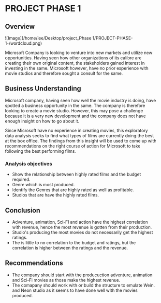 # PROJECT PHASE 1

## Overview 

![Image](/home/lee/Desktop/project_Phase 1/PROJECT-PHASE-1-/wordcloud.png)

Microsoft Company is looking to venture into new markets and utilize new opportunities. Having seen how other organizations of its calibre are creating their own original content, the stakeholders gained interest in investing in the same. Microsoft however, have no prior experience with movie studios and therefore sought a consult for the same.

## Business Understanding

Microsoft company, having seen how well the movie industry is doing, have spotted a business opportunity in the same. The company is therefore looking to create a movie studio. However, this may pose a challenge because it is a very new development and the company does not have enough insight on how to go about it.

Since Microsoft have no experience in creating movies, this exploratory data analysis seeks to find what types of films are currently doing the best at the box office. The findings from this insight will be used to come up with recommendations on the right course of action for Microsoft to take following the best performing films.


### Analysis objectives

* Show the relationship between highly rated films and the budget required. 
* Genre which is most produced.  
* Identify the Genres that are highly rated as well as profitable.
* Studios that are have the highly rated films.  

## Conclusion

* Adventure, animation, Sci-FI and action have the highest correlation with revenue, hence the most revenue is gotten from their production.
* Studio's producing the most movies do not necessarily get the highest ratings.
* The is little to no correlation to the budget and ratings, but the correlation is higher between the ratings and the revenue.


## Recommendations

* The company should start with the producuction adventure, animation and Sci-Fi movies as those make the highest revenue.
* The comapany should work with or build the structure to emulate Wein. and Neon studio as it seems to have done well with the movies produced.



